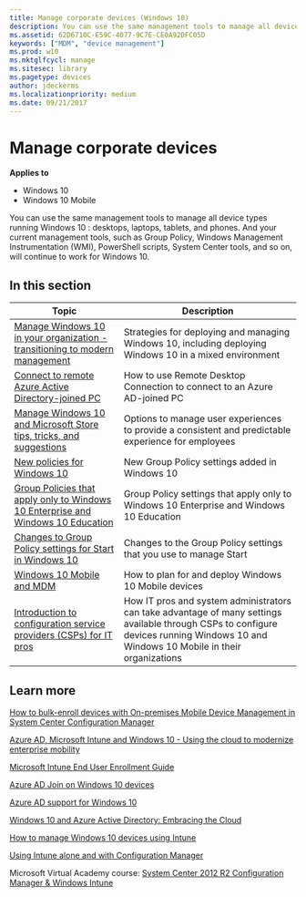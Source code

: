 ```yaml
---
title: Manage corporate devices (Windows 10)
description: You can use the same management tools to manage all device types running Windows 10 desktops, laptops, tablets, and phones.
ms.assetid: 62D6710C-E59C-4077-9C7E-CE0A92DFC05D
keywords: ["MDM", "device management"]
ms.prod: w10
ms.mktglfcycl: manage
ms.sitesec: library
ms.pagetype: devices
author: jdeckerms
ms.localizationpriority: medium
ms.date: 09/21/2017
---
```


# Manage corporate devices


**Applies to**

-   Windows 10
-   Windows 10 Mobile

You can use the same management tools to manage all device types running Windows 10 : desktops, laptops, tablets, and phones. And your current management tools, such as Group Policy, Windows Management Instrumentation (WMI), PowerShell scripts, System Center tools, and so on, will continue to work for Windows 10.

## In this section

| Topic | Description |
| --- | --- |
| [Manage Windows 10 in your organization - transitioning to modern management](manage-windows-10-in-your-organization-modern-management.md) | Strategies for deploying and managing Windows 10, including deploying Windows 10 in a mixed environment | 
| [Connect to remote Azure Active Directory-joined PC](connect-to-remote-aadj-pc.md) | How to use Remote Desktop Connection to connect to an Azure AD-joined PC |
| [Manage Windows 10 and Microsoft Store tips, tricks, and suggestions](/windows/configuration/manage-tips-and-suggestions) | Options to manage user experiences to provide a consistent and predictable experience for employees |
| [New policies for Windows 10](new-policies-for-windows-10.md) | New Group Policy settings added in Windows 10 |
| [Group Policies that apply only to Windows 10 Enterprise and Windows 10 Education](group-policies-for-enterprise-and-education-editions.md) | Group Policy settings that apply only to Windows 10 Enterprise and Windows 10 Education |
| [Changes to Group Policy settings for Start in Windows 10](/windows/configuration/changes-to-start-policies-in-windows-10) | Changes to the Group Policy settings that you use to manage Start |
| [Windows 10 Mobile and MDM](windows-10-mobile-and-mdm.md) | How to plan for and deploy Windows 10 Mobile devices |
| [Introduction to configuration service providers (CSPs) for IT pros](/windows/configuration/provisioning-packages/how-it-pros-can-use-configuration-service-providers) | How IT pros and system administrators can take advantage of many settings available through CSPs to configure devices running Windows 10 and Windows 10 Mobile in their organizations |


## Learn more

[How to bulk-enroll devices with On-premises Mobile Device Management in System Center Configuration Manager](https://technet.microsoft.com/library/mt627898.aspx)

[Azure AD, Microsoft Intune and Windows 10 - Using the cloud to modernize enterprise mobility](https://blogs.technet.microsoft.com/enterprisemobility/2015/06/12/azure-ad-microsoft-intune-and-windows-10-using-the-cloud-to-modernize-enterprise-mobility/)

[Microsoft Intune End User Enrollment Guide](https://go.microsoft.com/fwlink/p/?LinkID=617169)

[Azure AD Join on Windows 10 devices](https://go.microsoft.com/fwlink/p/?LinkId=616791)

[Azure AD support for Windows 10](https://go.microsoft.com/fwlink/p/?LinkID=615765)

[Windows 10 and Azure Active Directory: Embracing the Cloud](https://go.microsoft.com/fwlink/p/?LinkId=615768)

[How to manage Windows 10 devices using Intune](https://go.microsoft.com/fwlink/p/?LinkId=613620)

[Using Intune alone and with Configuration Manager](https://go.microsoft.com/fwlink/p/?LinkId=613207)

Microsoft Virtual Academy course: [System Center 2012 R2 Configuration Manager & Windows Intune](https://go.microsoft.com/fwlink/p/?LinkId=613208)






 





